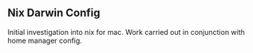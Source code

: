 ## Nix Darwin Config

Initial investigation into nix for mac. Work carried out in conjunction with home manager config.
